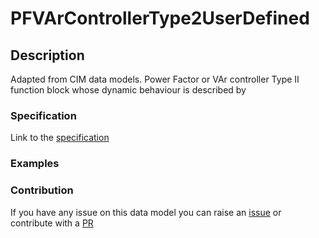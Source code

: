 # PFVArControllerType2UserDefined

## Description 

Adapted from CIM data models. Power Factor or VAr controller Type II function block whose dynamic behaviour is described by
### Specification

Link to the [specification](https://smart-data-models.github.io/dataModel.EnergyCIM/PFVArControllerType2UserDefined/doc/spec.md)
### Examples
### Contribution

 If you have any issue on this data model you can raise an [issue](https://github.com/smart-data-models/dataModel.EnergyCIM/issues)  or contribute with a [PR](https://github.com/smart-data-models/dataModel.EnergyCIM/pulls)